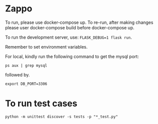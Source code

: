 # Zappo

To run, please use docker-compose up. 
To re-run, after making changes please user docker-compose build before docker-compose up. 


To run the development server, use: ```FLASK_DEBUG=1 flask run```. 

Remember to set environment variables.

For local, kindly run the following command to get the mysql port:  
```
ps aux | grep mysql
```
  
followed by. 

```
export DB_PORT=3306
```
     
    
# To run test cases

```python -m unittest discover -s tests -p "*_test.py"```